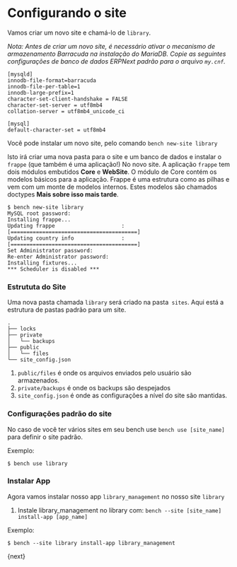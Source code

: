 <!-- base_template: frappe_io/www/frappe/frappe_base.html --><!-- add-breadcrumbs -->
# Configurando o site

Vamos criar um novo site e chamá-lo de `library`.

*Nota: Antes de criar um novo site, é necessário ativar o mecanismo de armazenamento Barracuda na instalação do MariaDB.*
*Copie as seguintes configurações de banco de dados ERPNext padrão para o arquivo `my.cnf`.*

    [mysqld]
    innodb-file-format=barracuda
    innodb-file-per-table=1
    innodb-large-prefix=1
    character-set-client-handshake = FALSE
    character-set-server = utf8mb4
    collation-server = utf8mb4_unicode_ci

    [mysql]
    default-character-set = utf8mb4


Você pode instalar um novo site, pelo comando `bench new-site library`

Isto irá criar uma nova pasta para o site e um banco de dados e instalar o `frappe` (que também é uma aplicação!) No novo site. A aplicação `frappe` tem dois módulos embutidos **Core** e **WebSite**. O módulo de Core contém os modelos básicos para a aplicação. Frappe é uma estrutura como as pilhas e vem com um monte de modelos internos. Estes modelos são chamados doctypes **Mais sobre isso mais tarde**.

	$ bench new-site library
	MySQL root password:
	Installing frappe...
	Updating frappe                     : [========================================]
	Updating country info               : [========================================]
	Set Administrator password:
	Re-enter Administrator password:
	Installing fixtures...
	*** Scheduler is disabled ***

### Estrututa do Site

Uma nova pasta chamada `library` será criado na pasta` sites`. Aqui está a estrutura de pastas padrão para um site.

	.
	├── locks
	├── private
	│   └── backups
	├── public
	│   └── files
	└── site_config.json

1. `public/files` é onde os arquivos enviados pelo usuário são armazenados.
1. `private/backups` é onde os backups são despejados
1. `site_config.json` é onde as configurações a nível do site são mantidas.

### Configurações padrão do site

No caso de você ter vários sites em seu bench use `bench use [site_name]` para definir o site padrão.

Exemplo:

	$ bench use library

### Instalar App

Agora vamos instalar nosso app `library_management` no nosso site `library`

1. Instale library_management no library com: `bench --site [site_name] install-app [app_name]`

Exemplo:

	$ bench --site library install-app library_management

{next}
